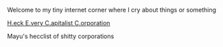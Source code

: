 <div class="centertext">
  
Welcome to my tiny internet corner where I cry about things or something

<span class="bigtext">
  
[H.eck E.very C.apitalist C.orporation](/hecclist.md)

</span>
<span class="smalltext">

Mayu's hecclist of shitty corporations

</span>

</div>
